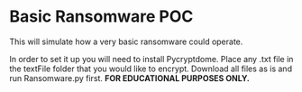 # Basic Ransomware POC
This will simulate how a very basic ransomware could operate.

In order to set it up you will need to install Pycryptdome.
Place any .txt file in the textFile folder that you would like to encrypt.
Download all files as is and run Ransomware.py first.
**FOR EDUCATIONAL PURPOSES ONLY.**
